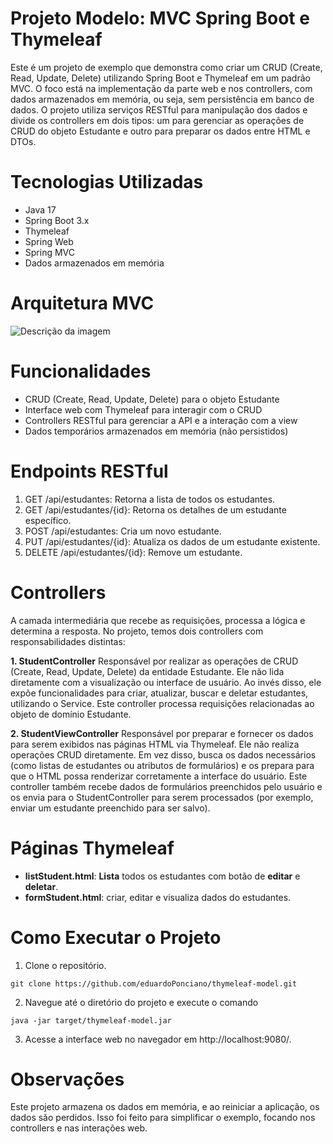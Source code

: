 # Projeto Modelo: MVC Spring Boot e Thymeleaf
Este é um projeto de exemplo que demonstra como criar um CRUD (Create, Read, Update, Delete) utilizando Spring Boot e Thymeleaf em um padrão MVC. O foco está na implementação da parte web e nos controllers, com dados armazenados em memória, ou seja, sem persistência em banco de dados. O projeto utiliza serviços RESTful para manipulação dos dados e divide os controllers em dois tipos: um para gerenciar as operações de CRUD do objeto Estudante e outro para preparar os dados entre HTML e DTOs.

# Tecnologias Utilizadas
- Java 17
- Spring Boot 3.x
- Thymeleaf
- Spring Web
- Spring MVC
- Dados armazenados em memória
# Arquitetura MVC
![Descrição da imagem](https://github.com/eduardoPonciano/thymeleaf-model/blob/main/docs/img/arch.png)

# Funcionalidades
- CRUD (Create, Read, Update, Delete) para o objeto Estudante
- Interface web com Thymeleaf para interagir com o CRUD
- Controllers RESTful para gerenciar a API e a interação com a view
- Dados temporários armazenados em memória (não persistidos)

# Endpoints RESTful
1. GET /api/estudantes: Retorna a lista de todos os estudantes.
2. GET /api/estudantes/{id}: Retorna os detalhes de um estudante específico.
3. POST /api/estudantes: Cria um novo estudante.
4. PUT /api/estudantes/{id}: Atualiza os dados de um estudante existente.
5. DELETE /api/estudantes/{id}: Remove um estudante.

# Controllers
A camada intermediária que recebe as requisições, processa a lógica e determina a resposta. No projeto, temos dois controllers com responsabilidades distintas:

**1. StudentController**
Responsável por realizar as operações de CRUD (Create, Read, Update, Delete) da entidade Estudante. Ele não lida diretamente com a visualização ou interface de usuário. Ao invés disso, ele expõe funcionalidades para criar, atualizar, buscar e deletar estudantes, utilizando o Service. Este controller processa requisições relacionadas ao objeto de domínio Estudante.

**2. StudentViewController**
Responsável por preparar e fornecer os dados para serem exibidos nas páginas HTML via Thymeleaf. Ele não realiza operações CRUD diretamente. Em vez disso, busca os dados necessários (como listas de estudantes ou atributos de formulários) e os prepara para que o HTML possa renderizar corretamente a interface do usuário. Este controller também recebe dados de formulários preenchidos pelo usuário e os envia para o StudentController para serem processados (por exemplo, enviar um estudante preenchido para ser salvo).

# Páginas Thymeleaf
- **listStudent.html**: **Lista** todos os estudantes com botão de **editar** e **deletar**.
- **formStudent.html**: criar, editar e visualiza dados do estudantes.

# Como Executar o Projeto
1. Clone o repositório.
   
 `git clone https://github.com/eduardoPonciano/thymeleaf-model.git`

2. Navegue até o diretório do projeto e execute o comando

`java -jar target/thymeleaf-model.jar`

3. Acesse a interface web no navegador em http://localhost:9080/.

# Observações
Este projeto armazena os dados em memória, e ao reiniciar a aplicação, os dados são perdidos. Isso foi feito para simplificar o exemplo, focando nos controllers e nas interações web.
